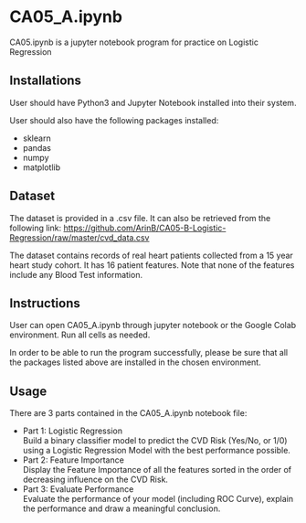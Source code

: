 # CA05_A.ipynb

CA05.ipynb is a jupyter notebook program for practice on Logistic Regression

## Installations

User should have Python3 and Jupyter Notebook installed into their system.

User should also have the following packages installed:
* sklearn
* pandas
* numpy
* matplotlib

## Dataset

The dataset is provided in a .csv file. It can also be retrieved from the following link: https://github.com/ArinB/CA05-B-Logistic-Regression/raw/master/cvd_data.csv

The dataset contains records of real heart patients collected from a 15 year heart study cohort. It has 16 patient features. Note that none of the features include any Blood Test information.

## Instructions

User can open CA05_A.ipynb through jupyter notebook or the Google Colab environment. Run all cells as needed.

In order to be able to run the program successfully, please be sure that all the packages listed above are installed in the chosen environment. 

## Usage

There are 3 parts contained in the CA05_A.ipynb notebook file:
* Part 1: Logistic Regression\
  Build a binary classifier model to predict the CVD Risk (Yes/No, or 1/0) using a Logistic Regression Model with the best performance possible.
* Part 2: Feature Importance\
  Display the Feature Importance of all the features sorted in the order of decreasing influence on the CVD Risk.
* Part 3: Evaluate Performance\
  Evaluate the performance of your model (including ROC Curve), explain the performance and draw a meaningful conclusion.



